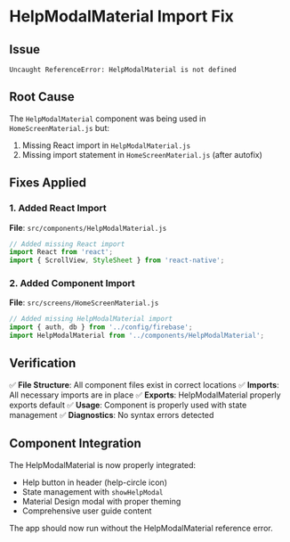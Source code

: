 # HelpModalMaterial Import Fix

## Issue
`Uncaught ReferenceError: HelpModalMaterial is not defined`

## Root Cause
The `HelpModalMaterial` component was being used in `HomeScreenMaterial.js` but:
1. Missing React import in `HelpModalMaterial.js`
2. Missing import statement in `HomeScreenMaterial.js` (after autofix)

## Fixes Applied

### 1. Added React Import
**File**: `src/components/HelpModalMaterial.js`
```javascript
// Added missing React import
import React from 'react';
import { ScrollView, StyleSheet } from 'react-native';
```

### 2. Added Component Import
**File**: `src/screens/HomeScreenMaterial.js`
```javascript
// Added missing HelpModalMaterial import
import { auth, db } from '../config/firebase';
import HelpModalMaterial from '../components/HelpModalMaterial';
```

## Verification
✅ **File Structure**: All component files exist in correct locations
✅ **Imports**: All necessary imports are in place
✅ **Exports**: HelpModalMaterial properly exports default
✅ **Usage**: Component is properly used with state management
✅ **Diagnostics**: No syntax errors detected

## Component Integration
The HelpModalMaterial is now properly integrated:
- Help button in header (help-circle icon)
- State management with `showHelpModal`
- Material Design modal with proper theming
- Comprehensive user guide content

The app should now run without the HelpModalMaterial reference error.